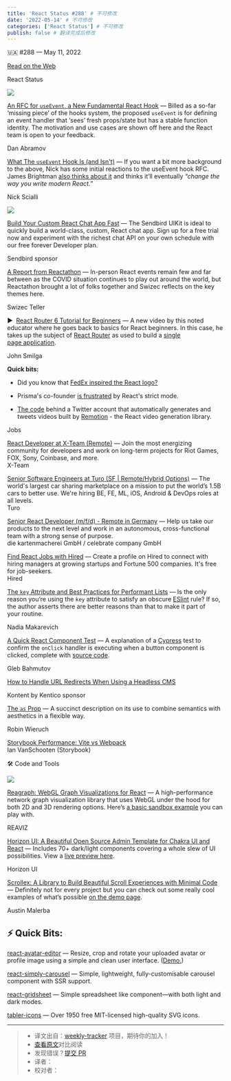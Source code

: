 ```yaml
---
title: 'React Status #288' # 不可修改
date: '2022-05-14' # 不可修改
categories: ['React Status'] # 不可修改
publish: false # 翻译完成后修改
---
```


<!--以上是预览信息，图片一张或限制百字左右，前者优先，全文请使用二级及以下标题-->
<!-- more -->

🇺🇦 #​288 — May 11, 2022

[Read on the Web](https://react.statuscode.com/link/123340/web)

React Status

[![](https://res.cloudinary.com/cpress/image/upload/w_1280,e_sharpen:60/rqmvkkuchdxguvskdhgm.jpg)](https://react.statuscode.com/link/123341/web)

[An RFC for `useEvent`, a New Fundamental React Hook](https://react.statuscode.com/link/123341/web "github.com") — Billed as a so-far ‘missing piece’ of the hooks system, the proposed `useEvent` is for defining an event handler that ‘sees’ fresh props/state but has a stable function identity. The motivation and use cases are shown off here and the React team is open to your feedback.

Dan Abramov

[What The `useEvent` Hook Is (and Isn't)](https://react.statuscode.com/link/123342/web "typeofnan.dev") — If you want a bit more background to the above, Nick has some initial reactions to the useEvent hook RFC. James Brightman [also thinks about it](https://react.statuscode.com/link/123343/web) and thinks it’ll eventually _“change the way you write modern React.”_

Nick Scialli

[![](https://copm.s3.amazonaws.com/d539f50b.png)](https://react.statuscode.com/link/123344/web)

[Build Your Custom React Chat App Fast](https://react.statuscode.com/link/123344/web "sendbird.com") — The Sendbird UIKit is ideal to quickly build a world-class, custom, React chat app. Sign up for a free trial now and experiment with the richest chat API on your own schedule with our free forever Developer plan.

Sendbird sponsor

[A Report from Reactathon](https://react.statuscode.com/link/123345/web "swizec.com") — In-person React events remain few and far between as the COVID situation continues to play out around the world, but Reactathon brought a lot of folks together and Swizec reflects on the key themes here.

Swizec Teller

▶  [React Router 6 Tutorial for Beginners](https://react.statuscode.com/link/123346/web "www.youtube.com") — A new video by this noted educator where he goes back to basics for React beginners. In this case, he takes up the subject of [React Router](https://react.statuscode.com/link/123347/web) as used to build a [single page application](https://react.statuscode.com/link/123348/web).

John Smilga

**Quick bits:**

*   Did you know that [FedEx inspired the React logo?](https://react.statuscode.com/link/123349/web)
    
*   Prisma's co-founder [is frustrated](https://react.statuscode.com/link/123350/web) by React's strict mode.
    
*   [The code](https://react.statuscode.com/link/123351/web) behind a Twitter account that automatically generates and tweets videos built by [Remotion](https://react.statuscode.com/link/123352/web) - the React video generation library.
    

Jobs

[React Developer at X-Team (Remote)](https://react.statuscode.com/link/123353/web) — Join the most energizing community for developers and work on long-term projects for Riot Games, FOX, Sony, Coinbase, and more.  
X-Team

[Senior Software Engineers at Turo (SF | Remote/Hybrid Options)](https://react.statuscode.com/link/123354/web) — The world's largest car sharing marketplace on a mission to put the world’s 1.5B cars to better use. We're hiring BE, FE, ML, iOS, Android & DevOps roles at all levels.  
Turo

[Senior React Developer (m/f/d) - Remote in Germany](https://react.statuscode.com/link/123355/web) — Help us take our products to the next level and work in an autonomous, cross-functional team with a strong sense of purpose.  
die kartenmacherei GmbH / celebrate company GmbH

[Find React Jobs with Hired](https://react.statuscode.com/link/123356/web) — Create a profile on Hired to connect with hiring managers at growing startups and Fortune 500 companies. It's free for job-seekers.  
Hired

[The `key` Attribute and Best Practices for Performant Lists](https://react.statuscode.com/link/123357/web "www.developerway.com") — Is the only reason you’re using the `key` attribute to satisfy an obscure [ESlint](https://react.statuscode.com/link/123358/web) rule? If so, the author asserts there are better reasons than that to make it part of your routine.

Nadia Makarevich

[A Quick React Component Test](https://react.statuscode.com/link/123359/web "glebbahmutov.com") — A explanation of a [Cypress](https://react.statuscode.com/link/123360/web) test to confirm the `onClick` handler is executing when a button component is clicked, complete with [source code](https://react.statuscode.com/link/123361/web).

Gleb Bahmutov

[How to Handle URL Redirects When Using a Headless CMS](https://react.statuscode.com/link/123362/web "kontent.ai")

Kontent by Kentico sponsor

[The `as` Prop](https://react.statuscode.com/link/123363/web "www.robinwieruch.de") — A succinct description on its use to combine semantics with aesthetics in a flexible way.

Robin Wieruch

[Storybook Performance: Vite vs Webpack](https://react.statuscode.com/link/123364/web)  
Ian VanSchooten (Storybook)

🛠 Code and Tools

[![](https://res.cloudinary.com/cpress/image/upload/w_1280,e_sharpen:60/ikwj6dze53rwcf8bs3k8.jpg)](https://react.statuscode.com/link/123365/web)

[Reagraph: WebGL Graph Visualizations for React](https://react.statuscode.com/link/123365/web "github.com") — A high-performance network graph visualization library that uses WebGL under the hood for both 2D and 3D rendering options. Here’s [a basic sandbox example](https://react.statuscode.com/link/123366/web) you can play with.

REAVIZ

[Horizon UI: A Beautiful Open Source Admin Template for Chakra UI and React](https://react.statuscode.com/link/123367/web "horizon-ui.com") — Includes 70+ dark/light components covering a whole slew of UI possibilities. View a [live preview here](https://react.statuscode.com/link/123369/web).

Horizon UI

[Scrollex: A Library to Build Beautiful Scroll Experiences with Minimal Code](https://react.statuscode.com/link/123370/web "github.com") — Definitely not for every project but you can check out some really cool examples of what’s possible [on the demo page](https://react.statuscode.com/link/123372/web).

Austin Malerba

⚡️ Quick Bits:
--------------

[react-avatar-editor](https://react.statuscode.com/link/123373/web) — Resize, crop and rotate your uploaded avatar or profile image using a simple and clean user interface. ([Demo.](https://react.statuscode.com/link/123374/web))

[react-simply-carousel](https://react.statuscode.com/link/123376/web) — Simple, lightweight, fully-customisable carousel component with SSR support.

[react-gridsheet](https://react.statuscode.com/link/123377/web) — Simple spreadsheet like component—with both light and dark modes.

[tabler-icons](https://react.statuscode.com/link/123378/web) — Over 1950 free MIT-licensed high-quality SVG icons.

---
> * 译文出自：[weekly-tracker](https://github.com/FEDarling/weekly-tracker) 项目，期待你的加入！
> * [查看原文](https://react.statuscode.com/issues/288)对比阅读
> * 发现错误？[提交 PR](https://github.com/FEDarling/weekly-tracker/blob/main/weeklys/react_status/288)
> * 译者：
> * 校对者：
